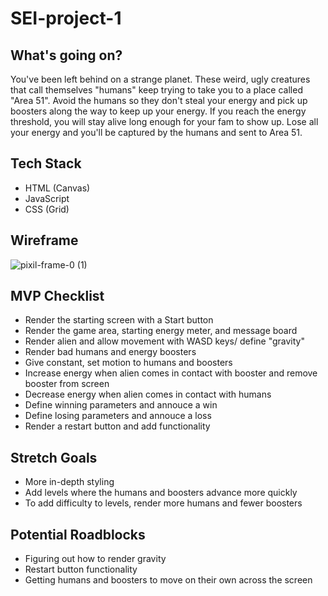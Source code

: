 # SEI-project-1

## What's going on?

You've been left behind on a strange planet. These weird, ugly creatures that call themselves "humans" keep trying to take you to a place called "Area 51". Avoid the humans so they don't steal your energy and pick up boosters along the way to keep up your energy. If you reach the energy threshold, you will stay alive long enough for your fam to show up. Lose all your energy and you'll be captured by the humans and sent to Area 51. 

## Tech Stack

* HTML (Canvas)
* JavaScript
* CSS (Grid)

## Wireframe 

![pixil-frame-0 (1)](https://user-images.githubusercontent.com/69262804/138520228-5645d709-92df-4680-99f0-952e1f8500e9.png)

## MVP Checklist

* Render the starting screen with a Start button
* Render the game area, starting energy meter, and message board
* Render alien and allow movement with WASD keys/ define "gravity"
* Render bad humans and energy boosters
* Give constant, set motion to humans and boosters
* Increase energy when alien comes in contact with booster and remove booster from screen
* Decrease energy when alien comes in contact with humans
* Define winning parameters and annouce a win 
* Define losing parameters and annouce a loss
* Render a restart button and add functionality

## Stretch Goals

* More in-depth styling
* Add levels where the humans and boosters advance more quickly
* To add difficulty to levels, render more humans and fewer boosters

## Potential Roadblocks

* Figuring out how to render gravity
* Restart button functionality
* Getting humans and boosters to move on their own across the screen
